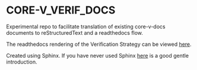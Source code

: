 # CORE-V_VERIF_DOCS
Experimental repo to facilitate translation of existing core-v-docs documents to reStructuredText and a readthedocs flow.

The readthedocs rendering of the Verification Strategy can be viewed [here](https://core-v-verif-docs.readthedocs.io/en/latest).

Created using Sphinx.  If you have never used Sphinx
[here](https://docs.readthedocs.io/en/stable/intro/getting-started-with-sphinx.html) is a good gentle introduction.
